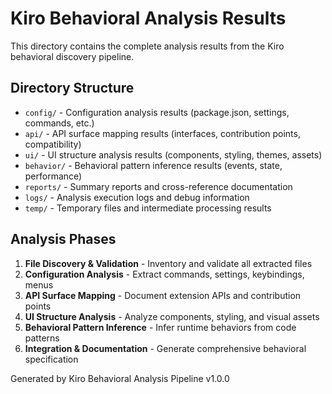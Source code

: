 # Kiro Behavioral Analysis Results

This directory contains the complete analysis results from the Kiro behavioral discovery pipeline.

## Directory Structure

- `config/` - Configuration analysis results (package.json, settings, commands, etc.)
- `api/` - API surface mapping results (interfaces, contribution points, compatibility)
- `ui/` - UI structure analysis results (components, styling, themes, assets)
- `behavior/` - Behavioral pattern inference results (events, state, performance)
- `reports/` - Summary reports and cross-reference documentation
- `logs/` - Analysis execution logs and debug information
- `temp/` - Temporary files and intermediate processing results

## Analysis Phases

1. **File Discovery & Validation** - Inventory and validate all extracted files
2. **Configuration Analysis** - Extract commands, settings, keybindings, menus
3. **API Surface Mapping** - Document extension APIs and contribution points
4. **UI Structure Analysis** - Analyze components, styling, and visual assets
5. **Behavioral Pattern Inference** - Infer runtime behaviors from code patterns
6. **Integration & Documentation** - Generate comprehensive behavioral specification

Generated by Kiro Behavioral Analysis Pipeline v1.0.0
